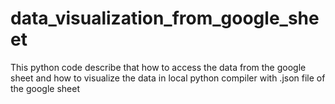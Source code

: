 # data_visualization_from_google_sheet
This python code describe that how to access the data from the google sheet and how to visualize the data in local python compiler with .json file of the google sheet
